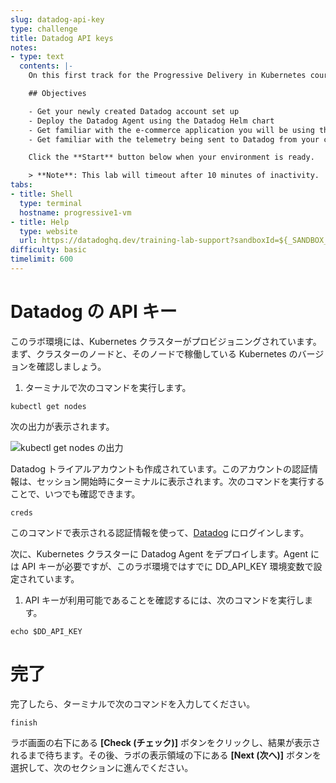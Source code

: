 ```yaml
---
slug: datadog-api-key
type: challenge
title: Datadog API keys
notes:
- type: text
  contents: |-
    On this first track for the Progressive Delivery in Kubernetes course, you will get your environment setup for the rest of the course.

    ## Objectives

    - Get your newly created Datadog account set up
    - Deploy the Datadog Agent using the Datadog Helm chart
    - Get familiar with the e-commerce application you will be using throughout the course
    - Get familiar with the telemetry being sent to Datadog from your cluster and application

    Click the **Start** button below when your environment is ready.

    > **Note**: This lab will timeout after 10 minutes of inactivity.
tabs:
- title: Shell
  type: terminal
  hostname: progressive1-vm
- title: Help
  type: website
  url: https://datadoghq.dev/training-lab-support?sandboxId=${_SANDBOX_ID}
difficulty: basic
timelimit: 600
---
```


Datadog の API キー
===

このラボ環境には、Kubernetes クラスターがプロビジョニングされています。まず、クラスターのノードと、そのノードで稼働している Kubernetes のバージョンを確認しましょう。 

1. ターミナルで次のコマンドを実行します。

```sh,run
kubectl get nodes
```

  次の出力が表示されます。

  ![kubectl get nodes の出力](../assets/cluster_version_check.png)

Datadog トライアルアカウントも作成されています。このアカウントの認証情報は、セッション開始時にターミナルに表示されます。次のコマンドを実行することで、いつでも確認できます。

```sh,run
creds
```

このコマンドで表示される認証情報を使って、[Datadog](https://app.datadoghq.com/) にログインします。

次に、Kubernetes クラスターに Datadog Agent をデプロイします。Agent には API キーが必要ですが、このラボ環境ではすでに DD_API_KEY 環境変数で設定されています。

1. API キーが利用可能であることを確認するには、次のコマンドを実行します。

```sh,run
echo $DD_API_KEY
```

完了
===
完了したら、ターミナルで次のコマンドを入力してください。

```sh,run
finish
```

ラボ画面の右下にある **\[Check (チェック)\]** ボタンをクリックし、結果が表示されるまで待ちます。その後、ラボの表示領域の下にある **\[Next (次へ)\]** ボタンを選択して、次のセクションに進んでください。
